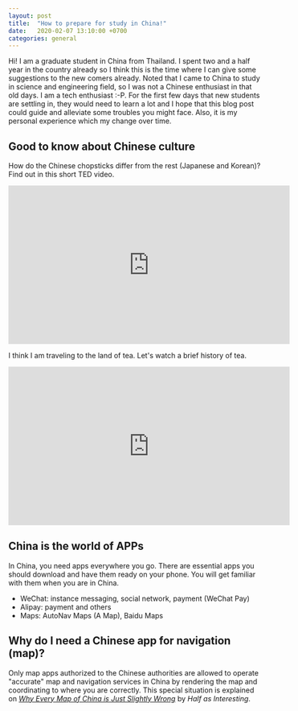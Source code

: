 ```yaml
---
layout: post
title:  "How to prepare for study in China!"
date:   2020-02-07 13:10:00 +0700
categories: general
---
```


Hi! I am a graduate student in China from Thailand. I spent two and a half year in the country already so I think this is the time where I can give some suggestions to the new comers already. Noted that I came to China to study in science and engineering field, so I was not a Chinese enthusiast in that old days. I am a tech enthusiast :-P. For the first few days that new students are settling in, they would need to learn a lot and I hope that this blog post could guide and alleviate some troubles you might face. Also, it is my personal experience which my change over time. 

## Good to know about Chinese culture

How do the Chinese chopsticks differ from the rest (Japanese and Korean)? Find out in this short TED video.

<iframe width="560" height="315" src="https://www.youtube-nocookie.com/embed/tSciinXdGhI" frameborder="0" allow="accelerometer; autoplay; encrypted-media; gyroscope; picture-in-picture" allowfullscreen></iframe>

I think I am traveling to the land of tea. Let's watch a brief history of tea. 

<iframe width="560" height="315" src="https://www.youtube.com/embed/LaLvVc1sS20" frameborder="0" allow="accelerometer; autoplay; encrypted-media; gyroscope; picture-in-picture" allowfullscreen></iframe>

## China is the world of APPs

In China, you need apps everywhere you go. There are essential apps you should download and have them ready on your phone. You will get familiar with them when you are in China.
- WeChat: instance messaging, social network, payment (WeChat Pay)
- Alipay: payment and others
- Maps: AutoNav Maps (A Map), Baidu Maps


## Why do I need a Chinese app for navigation (map)?

Only map apps authorized to the Chinese authorities are allowed to operate "accurate" map and navigation services in China by rendering the map and coordinating to where you are correctly. This special situation is explained on [*Why Every Map of China is Just Slightly Wrong*](https://youtu.be/L9Di-UVC-_4) by *Half as Interesting*. 

